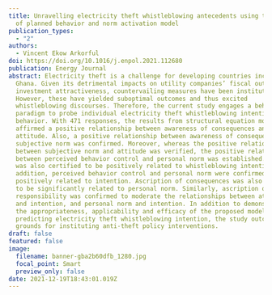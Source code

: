 ```yaml
---
title: Unravelling electricity theft whistleblowing antecedents using the theory
  of planned behavior and norm activation model
publication_types:
  - "2"
authors:
  - Vincent Ekow Arkorful
doi: https://doi.org/10.1016/j.enpol.2021.112680
publication: Energy Journal
abstract: Electricity theft is a challenge for developing countries including
  Ghana. Given its detrimental impacts on utility companies’ fiscal outlook and
  investment attractiveness, countervailing measures have been instituted.
  However, these have yielded suboptimal outcomes and thus excited
  whistleblowing discourses. Therefore, the current study engages a behavior
  paradigm to probe individual electricity theft whistleblowing intention
  behavior. With 471 responses, the results from structural equation modelling
  affirmed a positive relationship between awareness of consequences and
  attitude. Also, a positive relationship between awareness of consequences and
  subjective norm was confirmed. Moreover, whereas the positive relationship
  between subjective norm and attitude was verified, the positive relationships
  between perceived behavior control and personal norm was established. Attitude
  was also certified to be positively related to whistleblowing intention. In
  addition, perceived behavior control and personal norm were confirmed to be
  positively related to intention. Ascription of consequences was also revealed
  to be significantly related to personal norm. Similarly, ascription of
  responsibility was confirmed to moderate the relationships between attitude
  and intention, and personal norm and intention. In addition to demonstrating
  the appropriateness, applicability and efficacy of the proposed model in
  predicting electricity theft whistleblowing intention, the study outcomes form
  grounds for instituting anti-theft policy interventions.
draft: false
featured: false
image:
  filename: banner-gba2b60dfb_1280.jpg
  focal_point: Smart
  preview_only: false
date: 2021-12-19T18:43:01.019Z
---
```

